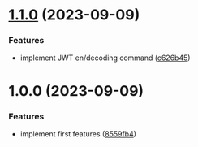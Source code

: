 # [1.1.0](https://github.com/seonggukchoi/toolkit/compare/v1.0.0...v1.1.0) (2023-09-09)


### Features

* implement JWT en/decoding command ([c626b45](https://github.com/seonggukchoi/toolkit/commit/c626b45834ebdac3e7a3c5b2dd88e1ce3ae34a25))

# 1.0.0 (2023-09-09)


### Features

* implement first features ([8559fb4](https://github.com/seonggukchoi/toolkit/commit/8559fb45cffd0ae7d5bd2591424fc848dca61c52))
